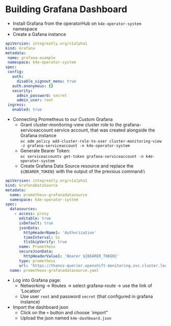 # Building Grafana Dashboard

-  Install Grafana from the operatorHub on `k4e-operator-system` namespace
-  Create a Gafana instance
 ```yaml
apiVersion: integreatly.org/v1alpha1
kind: Grafana
metadata:
  name: grafana-example
  namespace: k4e-operator-system
spec:
  config:
    auth:
      disable_signout_menu: true
    auth.anonymous: {}
    security:
      admin_password: secret
      admin_user: root
  ingress:
    enabled: true
 ``` 
-  Connecting Prometheus to our Custom Grafana
    -  Grant cluster-monitoring-view cluster role to the  grafana-serviceaccount service account, that was created alongside the Grafana instance\
       `oc adm policy add-cluster-role-to-user cluster-monitoring-view -z grafana-serviceaccount -n k4e-operator-system`
    -  Generate Bearer Token:\
       `oc serviceaccounts get-token grafana-serviceaccount -n k4e-operator-system`
    -  Create Grafana Data Source resource and replace the `${BEARER_TOKEN}` with the output of the previous command:\
```yaml
apiVersion: integreatly.org/v1alpha1
kind: GrafanaDataSource
metadata:
  name: prometheus-grafanadatasource
  namespace: k4e-operator-system
spec:
  datasources:
    - access: proxy
      editable: true
      isDefault: true
      jsonData:
        httpHeaderName1: 'Authorization'
        timeInterval: 5s
        tlsSkipVerify: true
      name: Prometheus
      secureJsonData:
        httpHeaderValue1: 'Bearer ${BEARER_TOKEN}'
      type: prometheus
      url: 'https://thanos-querier.openshift-monitoring.svc.cluster.local:9091'
  name: prometheus-grafanadatasource.yaml
```    
-  Log into Grafana page:
    -  Networking -> Routes -> select grafana-route -> use the link of 'Location'
    -  Use user `root` and password `secret` (that configured in grafana instance)
-  Import the dashboard json
    -  Click on the `+` button and choose `import"
    -  Upload the json named `k4e-dashboard.json`
 